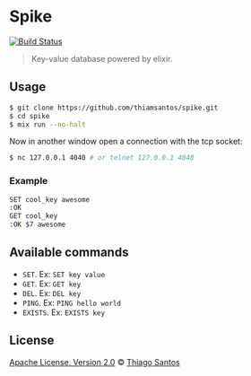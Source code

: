 # Spike

[![Build Status](https://travis-ci.com/thiamsantos/spike.svg?branch=master)](https://travis-ci.com/thiamsantos/spike)

> Key-value database powered by elixir.

## Usage

```sh
$ git clone https://github.com/thiamsantos/spike.git
$ cd spike
$ mix run --no-halt
```

Now in another window open a connection with the tcp socket:

```sh
$ nc 127.0.0.1 4040 # or telnet 127.0.0.1 4040
```

### Example

```sh
SET cool_key awesome
:OK
GET cool_key
:OK $7 awesome
```

## Available commands

- `SET`. Ex: `SET key value`
- `GET`. Ex: `GET key`
- `DEL`. Ex: `DEL key`
- `PING`. Ex: `PING hello world`
- `EXISTS`. Ex: `EXISTS key`

## License

[Apache License, Version 2.0](LICENSE) © [Thiago Santos](https://github.com/thiamsantos)
